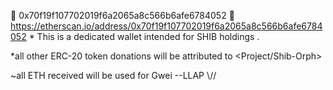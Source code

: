 👀 0x70f19f107702019f6a2065a8c566b6afe6784052 👀 
https://etherscan.io/address/0x70f19f107702019f6a2065a8c566b6afe6784052       *
This is a dedicated wallet intended for SHIB holdings .
                                                           
*all other ERC-20 token donations will be attributed to <Project/Shib-Orph>

 ~all ETH received will be used for Gwei   --LLAP \\//
